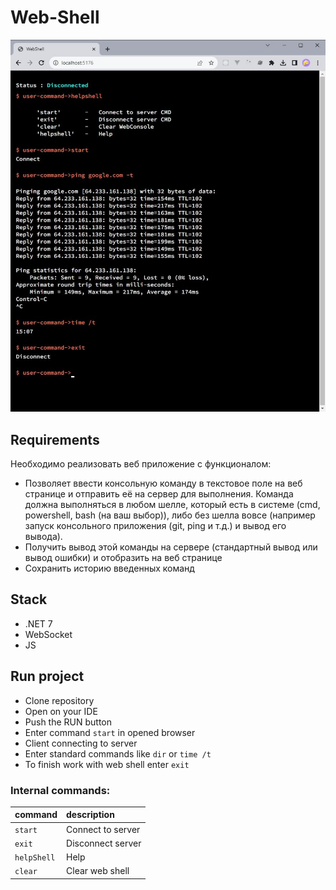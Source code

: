 ﻿# Web-Shell

![webShell.jpg](..%2FwebShell.jpg)

## Requirements
Необходимо реализовать веб приложение с функционалом:

- Позволяет ввести консольную команду в текстовое поле на веб странице и отправить её на сервер для выполнения. Команда должна выполняться в любом шелле, который есть в системе (cmd, powershell, bash (на ваш выбор)), либо без шелла вовсе (например запуск консольного приложения (git, ping и т.д.) и вывод его вывода).
- Получить вывод этой команды на сервере (стандартный вывод или вывод ошибки) и отобразить на веб странице
- Сохранить историю введенных команд

## Stack
- .NET 7
- WebSocket
- JS

## Run project

- Clone repository
- Open on your IDE
- Push the RUN button
- Enter command `start` in opened browser
- Client connecting to server
- Enter standard commands like `dir` or `time /t`
- To finish work with web shell enter `exit`

### Internal commands:
| command     | description       |
|-------------|:------------------|
| `start`     | Connect to server |
| `exit`      | Disconnect server |
| `helpShell` | Help              |
| `clear`     | Clear web shell   |

